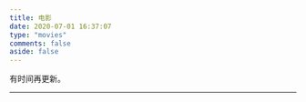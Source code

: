 ```yaml
---
title: 电影
date: 2020-07-01 16:37:07
type: "movies"
comments: false
aside: false
---
```

有时间再更新。


---  
